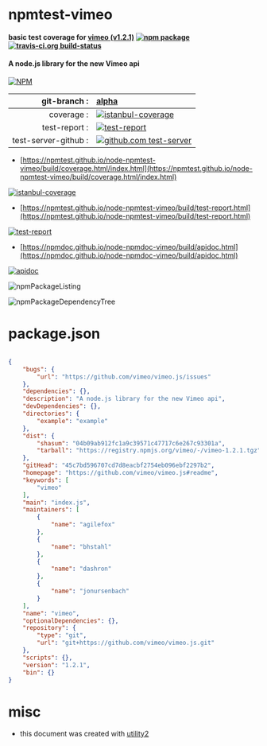 # npmtest-vimeo

#### basic test coverage for  [vimeo (v1.2.1)](https://github.com/vimeo/vimeo.js#readme)  [![npm package](https://img.shields.io/npm/v/npmtest-vimeo.svg?style=flat-square)](https://www.npmjs.org/package/npmtest-vimeo) [![travis-ci.org build-status](https://api.travis-ci.org/npmtest/node-npmtest-vimeo.svg)](https://travis-ci.org/npmtest/node-npmtest-vimeo)

#### A node.js library for the new Vimeo api

[![NPM](https://nodei.co/npm/vimeo.png?downloads=true&downloadRank=true&stars=true)](https://www.npmjs.com/package/vimeo)

| git-branch : | [alpha](https://github.com/npmtest/node-npmtest-vimeo/tree/alpha)|
|--:|:--|
| coverage : | [![istanbul-coverage](https://npmtest.github.io/node-npmtest-vimeo/build/coverage.badge.svg)](https://npmtest.github.io/node-npmtest-vimeo/build/coverage.html/index.html)|
| test-report : | [![test-report](https://npmtest.github.io/node-npmtest-vimeo/build/test-report.badge.svg)](https://npmtest.github.io/node-npmtest-vimeo/build/test-report.html)|
| test-server-github : | [![github.com test-server](https://npmtest.github.io/node-npmtest-vimeo/GitHub-Mark-32px.png)](https://npmtest.github.io/node-npmtest-vimeo/build/app/index.html) | | build-artifacts : | [![build-artifacts](https://npmtest.github.io/node-npmtest-vimeo/glyphicons_144_folder_open.png)](https://github.com/npmtest/node-npmtest-vimeo/tree/gh-pages/build)|

- [https://npmtest.github.io/node-npmtest-vimeo/build/coverage.html/index.html](https://npmtest.github.io/node-npmtest-vimeo/build/coverage.html/index.html)

[![istanbul-coverage](https://npmtest.github.io/node-npmtest-vimeo/build/screenCapture.buildCi.browser.%252Ftmp%252Fbuild%252Fcoverage.lib.html.png)](https://npmtest.github.io/node-npmtest-vimeo/build/coverage.html/index.html)

- [https://npmtest.github.io/node-npmtest-vimeo/build/test-report.html](https://npmtest.github.io/node-npmtest-vimeo/build/test-report.html)

[![test-report](https://npmtest.github.io/node-npmtest-vimeo/build/screenCapture.buildCi.browser.%252Ftmp%252Fbuild%252Ftest-report.html.png)](https://npmtest.github.io/node-npmtest-vimeo/build/test-report.html)

- [https://npmdoc.github.io/node-npmdoc-vimeo/build/apidoc.html](https://npmdoc.github.io/node-npmdoc-vimeo/build/apidoc.html)

[![apidoc](https://npmdoc.github.io/node-npmdoc-vimeo/build/screenCapture.buildCi.browser.%252Ftmp%252Fbuild%252Fapidoc.html.png)](https://npmdoc.github.io/node-npmdoc-vimeo/build/apidoc.html)

![npmPackageListing](https://npmtest.github.io/node-npmtest-vimeo/build/screenCapture.npmPackageListing.svg)

![npmPackageDependencyTree](https://npmtest.github.io/node-npmtest-vimeo/build/screenCapture.npmPackageDependencyTree.svg)



# package.json

```json

{
    "bugs": {
        "url": "https://github.com/vimeo/vimeo.js/issues"
    },
    "dependencies": {},
    "description": "A node.js library for the new Vimeo api",
    "devDependencies": {},
    "directories": {
        "example": "example"
    },
    "dist": {
        "shasum": "04b09ab912fc1a9c39571c47717c6e267c93301a",
        "tarball": "https://registry.npmjs.org/vimeo/-/vimeo-1.2.1.tgz"
    },
    "gitHead": "45c7bd596707cd7d8eacbf2754eb096ebf2297b2",
    "homepage": "https://github.com/vimeo/vimeo.js#readme",
    "keywords": [
        "vimeo"
    ],
    "main": "index.js",
    "maintainers": [
        {
            "name": "agilefox"
        },
        {
            "name": "bhstahl"
        },
        {
            "name": "dashron"
        },
        {
            "name": "jonursenbach"
        }
    ],
    "name": "vimeo",
    "optionalDependencies": {},
    "repository": {
        "type": "git",
        "url": "git+https://github.com/vimeo/vimeo.js.git"
    },
    "scripts": {},
    "version": "1.2.1",
    "bin": {}
}
```



# misc
- this document was created with [utility2](https://github.com/kaizhu256/node-utility2)
